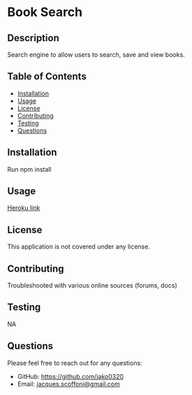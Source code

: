 
# Book Search

## Description
Search engine to allow users to search, save and view books.<br>


## Table of Contents
- [Installation](#installation)
- [Usage](#usage)
- [License](#license)
- [Contributing](#contributing)
- [Testing](#testing)
- [Questions](#questions)

## Installation
Run npm install

## Usage
[Heroku link](https://booksearch-js-54f1066acef8.herokuapp.com/)

## License

  
This application is not covered under any license. 


## Contributing
Troubleshooted with various online sources (forums, docs)

## Testing
NA

## Questions
Please feel free to reach out for any questions:
- GitHub: https://github.com/jako0320
- Email: jacques.scoffoni@gmail.com
